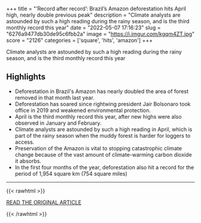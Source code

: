 +++
title = "‘Record after record’: Brazil’s Amazon deforestation hits April high, nearly double previous peak"
description = "Climate analysts are astounded by such a high reading during the rainy season, and is the third monthly record this year"
date = "2022-05-07 17:16:23"
slug = "6276a9477db30de95c6fbb2a"
image = "https://i.imgur.com/kgqm4ZT.jpg"
score = "2126"
categories = ['square', 'hits', 'amazon']
+++

Climate analysts are astounded by such a high reading during the rainy season, and is the third monthly record this year

## Highlights

- Deforestation in Brazil's Amazon has nearly doubled the area of forest removed in that month last year.
- Deforestation has soared since rightwing president Jair Bolsonaro took office in 2019 and weakened environmental protection.
- April is the third monthly record this year, after new highs were also observed in January and February.
- Climate analysts are astounded by such a high reading in April, which is part of the rainy season when the muddy forest is harder for loggers to access.
- Preservation of the Amazon is vital to stopping catastrophic climate change because of the vast amount of climate-warming carbon dioxide it absorbs.
- In the first four months of the year, deforestation also hit a record for the period of 1,954 square km (754 square miles)

---

{{< rawhtml >}}
  <p class="article-category">
    <a target="_blank" href="https://www.theguardian.com/world/2022/may/07/record-after-record-brazils-amazon-deforestation-hits-april-high-nearly-double-previous-peak">READ THE ORIGINAL ARTICLE</a>
  </p>
{{< /rawhtml >}}
